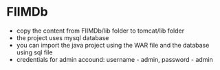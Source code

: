 # FIIMDb

- copy the content from FIIMDb/lib folder to tomcat/lib folder
- the project uses mysql database
- you can import the java project using the WAR file and the database using sql file
- credentials for admin accound: username - admin, password - admin
